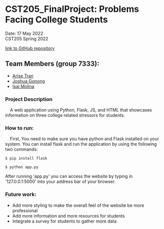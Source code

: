 # CST205_FinalProject: Problems Facing College Students
<p>Date: 17 May 2022
<br> CST205 Spring 2022</p>

[link to GitHub repository](https://github.com/isaiM6/CST205_FinalProject)

## Team Members (group 7333): 
 - [Arise Tran](https://github.com/AriseTran)
 - [Joshua Gonong](https://github.com/OrionFurnish)
 - [Isai Molina](https://github.com/isaiM6)
 

### Project Description<br>

&nbsp;&nbsp;&nbsp; A web application using Python, Flask, JS, and HTML that showcases information on three college related stressors for students.

### How to run:<br>
&nbsp;&nbsp;&nbsp; First, You need to make sure you have python and Flask installed on your system. You can install flask and run the application by using the following two commands:

```
$ pip install flask

$ python app.py
```
After running 'app.py' you can access the website by typing in '127.0.0.1:5000' into your address bar of your browser.

### Future work: <br>

 - Add more styling to make the overall feel of the website be more professional
 - Add more information and more resources for students
 - Integrate a survey for students to gather more data

